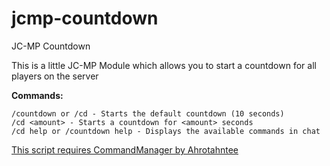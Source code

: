 jcmp-countdown
==============

JC-MP Countdown

This is a little JC-MP Module which allows you to start a countdown for all players on the server

__Commands:__
```
/countdown or /cd - Starts the default countdown (10 seconds)
/cd <amount> - Starts a countdown for <amount> seconds
/cd help or /countdown help - Displays the available commands in chat
```


[This script requires CommandManager by Ahrotahntee](http://www.jc-mp.com/forums/index.php/topic,3364.0.html)
